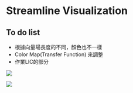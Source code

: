 # Streamline Visualization
## To do list
* 根據向量場長度的不同，顏色也不一樣
* Color Map(Transfer Function) 來調整
* 作業LIC的部分

![](https://i.imgur.com/KTSuZ9S.png)

![](https://i.imgur.com/r5EATR3.png)